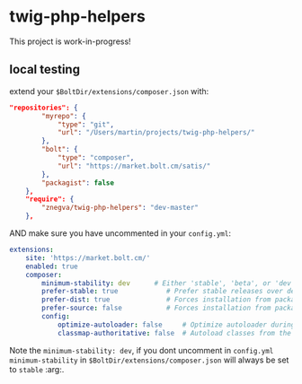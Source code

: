 # twig-php-helpers

This project is work-in-progress!

## local testing

extend your `$BoltDir/extensions/composer.json` with:
```json
"repositories": {
        "myrepo": {
            "type": "git",
            "url": "/Users/martin/projects/twig-php-helpers/"
        },
        "bolt": {
            "type": "composer",
            "url": "https://market.bolt.cm/satis/"
        },
        "packagist": false
    },
    "require": {
        "znegva/twig-php-helpers": "dev-master"
    },
```

AND make sure you have uncommented in your `config.yml`:
```yml
extensions:
    site: 'https://market.bolt.cm/'
    enabled: true
    composer:
        minimum-stability: dev      # Either 'stable', 'beta', or 'dev'. Setting 'dev' will allow you to install dev-master versions of extensions.
        prefer-stable: true            # Prefer stable releases over development ones
        prefer-dist: true              # Forces installation from package dist even for dev versions.
        prefer-source: false           # Forces installation from package sources when possible, including VCS information.
        config:
            optimize-autoloader: false     # Optimize autoloader during autoloader dump.
            classmap-authoritative: false  # Autoload classes from the classmap only. Implicitly enables `optimize-autoloader`.
```

Note the `minimum-stability: dev`, if you dont uncomment in `config.yml` `minimum-stability` in `$BoltDir/extensions/composer.json` will always be set to `stable` :arg:.